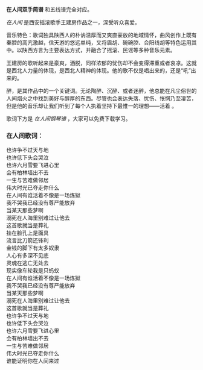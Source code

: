 

**在人间双手简谱** 和五线谱完全对应。

_在人间_ 是西安摇滚歌手王建房作品之一，深受听众喜爱。

音乐特色：歌词独具陕西人的朴讷温厚而又爽直豪放的地域情怀，曲风创作上既有秦腔的高亢激越，信天游的悠远单纯，又将眉胡、碗碗腔、合阳线胡等特色运用其中。以陕西方言为主要表达方式，并融合了摇滚、民谣等多种音乐元素。

王建房的歌听起来是豪爽，洒脱，同样浓郁的忧伤却不会变得滞重或者哀凉。这就是西北人力量的体现，是西北人精神的体现。他的歌不仅是唱出来的，还是“吼”出来的。

醉，是其作品中的一个关键词。无论陶醉、沉醉、或者迷醉，他总能在凡尘俗世的人间烟火之中找到美好与醇厚的东西。尽管也会表达失落、忧伤、怅惘乃至凄苦，但是他的音乐却让我们听到了每个人执着坚持下最惟一的理想——活着
。

歌词下方是 _在人间钢琴谱_ ，大家可以免费下载学习。

### 在人间歌词：

也许争不过天与地  
也许低下头会哭泣  
也许六月雪要飞进心里  
会有柏林墙出不去  
一生与苦难做邻居  
伟大时光已夺走你什么  
在人间有谁活着不像是一场炼狱  
我不哭我已经没有尊严能放弃  
当某天那些梦啊  
溺死在人海里别难过让他去  
这首歌就当是葬礼  
挂在脸孔上是面具  
流言比刀箭还锋利  
金钱的脚下有太多奴隶  
人心有多深不见底  
灵魂在逃亡无处去  
现实像车轮我是只蚂蚁  
在人间有谁活着不像是一场炼狱  
我不哭我已经没有尊严能放弃  
当某天那些梦啊  
溺死在人海里别难过让他去  
这首歌就当是葬礼  
也许争不过天与地  
也许低下头会哭泣  
也许六月雪要飞进心里  
会有柏林墙出不去  
一生与苦难做邻居  
伟大时光已夺走你什么  
谁能证明你在人间来过

